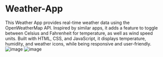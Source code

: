 # Weather-App
This Weather App provides real-time weather data using the OpenWeatherMap API. Inspired by similar apps, it adds a feature to toggle between Celsius and Fahrenheit for temperature, as well as wind speed units. Built with HTML, CSS, and JavaScript, it displays temperature, humidity, and weather icons, while being responsive and user-friendly.
![image](https://github.com/user-attachments/assets/f9d0259f-10d3-4b83-9fb3-29e53bc42eb9)
![image](https://github.com/user-attachments/assets/a3eefd97-2afa-49c9-8261-2f0583681973)

